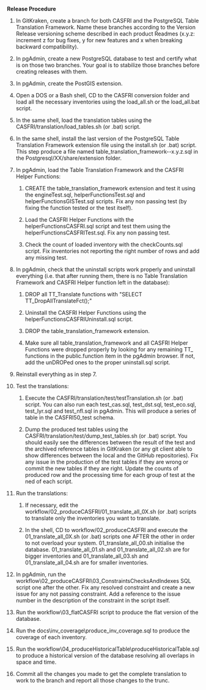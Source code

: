 **Release Procedure**

1. In GitKraken, create a branch for both CASFRI and the PostgreSQL Table Translation Framework. Name these branches according to the Version Release versioning scheme described in each product Readmes (x.y.z: increment z for bug fixes, y for new features and x when breaking backward compatibility).

2. In pgAdmin, create a new PostgreSQL database to test and certify what is on those two branches. Your goal is to stabilize those branches before creating releases with them.

3. In pgAdmin, create the PostGIS extension.

4. Open a DOS or a Bash shell, CD to the CASFRI conversion folder and load all the necessary inventories using the load_all.sh or the load_all.bat script.

5. In the same shell, load the translation tables using the CASFRI/translation/load_tables.sh (or .bat) script.

6. In the same shell, install the last version of the PostgreSQL Table Translation Framework extension file using the install.sh (or .bat) script. This step produce a file named table_translation_framework--x.y.z.sql in the Postgresql/XX/share/extension folder.

7. In pgAdmin, load the Table Translation Framework and the CASFRI Helper Functions:

    1. CREATE the table_translation_framework extension and test it using the engineTest.sql, helperFunctionsTest.sql and helperFunctionsGISTest.sql scripts. Fix any non passing test (by fixing the function tested or the test itself).

    2. Load the CASFRI Helper Functions with the helperFunctionsCASFRI.sql script and test them using the helperFunctionsCASFRITest.sql. Fix any non passing test.

    3. Check the count of loaded inventory with the checkCounts.sql script. Fix inventories not reporting the right number of rows and add any missing test.

8. In pgAdmin, check that the uninstall scripts work properly and uninstall everything (i.e. that after running them, there is no Table Translation Framework and CASFRI Helper function left in the database):

    1. DROP all TT_Translate functions with "SELECT TT_DropAllTranslateFct();"

    2. Uninstall the CASFRI Helper Functions using the helperFunctionsCASFRIUninstall.sql script.

    3. DROP the table_translation_framework extension.

    4. Make sure all table_translation_framework and all CASFRI Helper Functions were dropped properly by looking for any remaining TT_ functions in the public.function item in the pgAdmin browser. If not, add the unDROPed ones to the proper uninstall.sql script.

9. Reinstall everything as in step 7.

10. Test the translations:

    1. Execute the CASFRI/translation/test/testTranslation.sh (or .bat) script. You can also run each test_cas.sql, test_dst.sql, test_eco.sql, test_lyr.sql and test_nfl.sql in pgAdmin. This will produce a series of table in the CASFRI50_test schema.

    2. Dump the produced test tables using the CASFRI/translation/test/dump_test_tables.sh (or .bat) script. You should easily see the differences between the result of the test and the archived reference tables in GitKraken (or any git client able to show differences between the local and the GitHub repositories). Fix any issue in the production of the test tables if they are wrong or commit the new tables if they are right. Update the counts of produced row and the processing time for each group of test at the ned of each script.

11. Run the translations:

    1. If necessary, edit the workflow/02_produceCASFRI/01_translate_all_0X.sh (or .bat) scripts to translate only the inventories you want to translate.

    2. In the shell, CD to workflow/02_produceCASFRI and execute the 01_translate_all_0X.sh (or .bat) scripts one AFTER the other in order to not overload your system. 01_translate_all_00.sh initialise the database. 01_translate_all_01.sh and 01_translate_all_02.sh are for bigger inventories and 01_translate_all_03.sh and 01_translate_all_04.sh are for smaller inventories.

12. In pgAdmin, run the workflow\02_produceCASFRI\03_ConstraintsChecksAndIndexes SQL script one after the other. Fix any resolved constraint and create a new issue for any not passing constraint. Add a reference to the issue number in the description of the constraint in the script itself.

13. Run the workflow\03_flatCASFRI script to produce the flat version of the database.

14. Run the docs\inv_coverage\produce_inv_coverage.sql to produce the coverage of each inventory.

15. Run the workflow\04_produceHistoricalTable\produceHistoricalTable.sql to produce a historical version of the database resolving all overlaps in space and time.

16. Commit all the changes you made to get the complete translation to work to the branch and report all those changes to the trunc.
